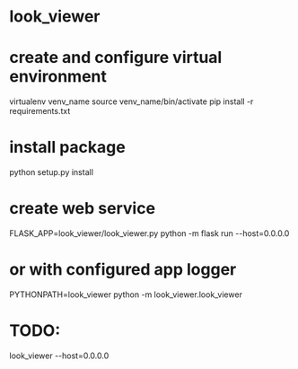 # look_viewer

# create and configure virtual environment
virtualenv venv_name
source venv_name/bin/activate
pip install -r requirements.txt

# install package
python setup.py install

# create web service
FLASK_APP=look_viewer/look_viewer.py python -m flask run --host=0.0.0.0
# or with configured app logger
PYTHONPATH=look_viewer python -m look_viewer.look_viewer

# TODO:
look_viewer --host=0.0.0.0
